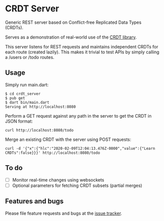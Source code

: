 # CRDT Server

Generic REST server based on Conflict-free Replicated Data Types (CRDTs).

Serves as a demonstration of real-world use of the [CRDT library](https://github.com/cachapa/crdt).

This server listens for REST requests and maintains independent CRDTs for each route (created lazily).
This makes it trivial to test APIs by simply calling a /users or /todo routes.

## Usage

Simply run main.dart:

``` shell
$ cd crdt_server
$ pub get
$ dart bin/main.dart
Serving at http://localhost:8080
```

Perform a GET request against any path in the server to get the CRDT in JSON format:

``` shell
curl http://localhost:8080/todo
```

Merge an existing CRDT with the server using POST requests:

``` shell
curl -d '{"x":{"hlc":"2020-02-09T12:04:13.476Z-0000","value":{"Learn CRDTs":false}}}' http://localhost:8080/todo
```

## To do

- [ ] Monitor real-time changes using websockets
- [ ] Optional parameters for fetching CRDT subsets (partial merges)

## Features and bugs

Please file feature requests and bugs at the [issue tracker](https://github.com/cachapa/crdt_server/issues).
